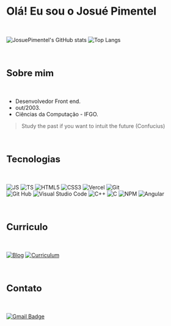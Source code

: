 <h1>Olá! Eu sou o Josué Pimentel</h1><br>

![JosuePimentel's GitHub stats](https://github-readme-stats.vercel.app/api?username=JosuePimentel&show_icons=true&theme=dark&include_all_commits=true&locale=pt-br&hide=prs,contribs)
![Top Langs](https://github-readme-stats.vercel.app/api/top-langs/?username=JosuePimentel&layout=compact&locale=pt-br&theme=dark)

<br>

<h2 style="font-size:1.7em;">Sobre mim</h2><br>

* Desenvolvedor Front end.  
* out/2003.
* Ciências da Computação - IFGO.

> Study the past if you want to intuit the future (Confucius)

<br>

<h2 style="font-size:1.7em;">Tecnologias</h2><br>

![JS](https://img.shields.io/badge/JavaScript-F7DF1E?style=for-the-badge&logo=javascript&logoColor=black)
![TS](https://img.shields.io/badge/TypeScript-007ACC?style=for-the-badge&logo=typescript&logoColor=white)
![HTML5](https://img.shields.io/badge/HTML5-E34F26?style=for-the-badge&logo=html5&logoColor=white)
![CSS3](https://img.shields.io/badge/CSS3-1572B6?style=for-the-badge&logo=css3&logoColor=white)
![Vercel](https://img.shields.io/badge/vercel-%23000000.svg?style=for-the-badge&logo=vercel&logoColor=white)
![Git](https://img.shields.io/badge/git-%23CB3837.svg?style=for-the-badge&logo=git&logoColor=white)
<br>
![Git Hub](https://img.shields.io/badge/github-%23000000.svg?style=for-the-badge&logo=github&logoColor=white)
![Visual Studio Code](https://img.shields.io/badge/Visual%20Studio%20Code-0078d7.svg?style=for-the-badge&logo=visual-studio-code&logoColor=white)
![C++](https://img.shields.io/badge/C%2B%2B-00599C?style=for-the-badge&logo=c%2B%2B&logoColor=white)
![C](https://img.shields.io/badge/C-00599C?style=for-the-badge&logo=c&logoColor=white)
![NPM](https://img.shields.io/badge/NPM-%23CB3837.svg?style=for-the-badge&logo=npm&logoColor=white)
![Angular](https://img.shields.io/badge/angular-%23CB3837.svg?style=for-the-badge&logo=angular&logoColor=white)

<br>

<h2 style="font-size:1.7em;">Curriculo</h2><br>

[![Blog](https://img.shields.io/website?label=Portfólio&style=for-the-badge&url=https://matheuscarvie.vercel.app/)](https://matheuscarvie.vercel.app/)
[![Curriculum](https://img.shields.io/website?label=Currículo%20lattes&style=for-the-badge&url=http://lattes.cnpq.br/5249378468689122)]([josue.farias.pimentel@gmail.com](http://lattes.cnpq.br/5249378468689122))

<br>

<h2 style="font-size:1.7em;">Contato</h2><br>

[![Gmail Badge](https://img.shields.io/badge/-Gmail-fff?style=for-the-badge&logo=Gmail&logoColor=D3000B&link=mailto:josue.farias.pimentel@gmail.com)](mailto:josue.farias.pimentel@gmail.com)

<br>

